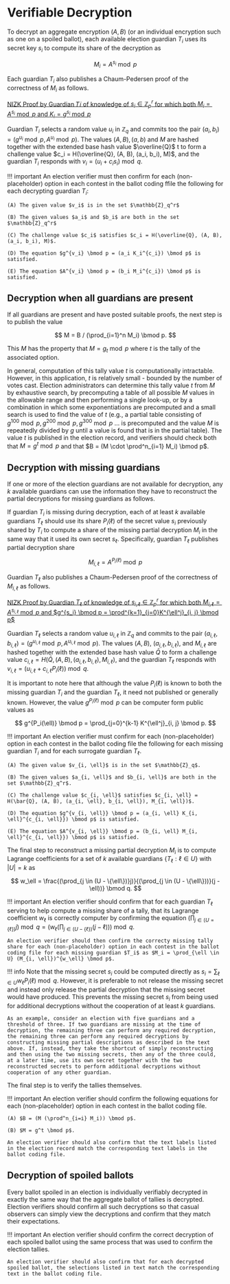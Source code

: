 # Verifiable Decryption

To decrypt an aggregate encryption $(A, B)$ (or an individual encryption such as one on a spoiled ballot), each available election guardian $T_i$ uses its secret key $s_i$ to compute its share of the decryption as

$$
M_i = A^{s_i} \bmod p
$$

Each guardian $T_i$ also publishes a Chaum-Pedersen proof of the correctness of $M_i$ as follows.

<u>NIZK Proof by Guardian 𝑇𝑖 of knowledge of $s_i \in \mathbb{Z}^r_p$ for which both $M_i = A^{s_i} \bmod p$ and $K_i = g^{s_i} \bmod p$ </u>

Guardian $T_i$ selects a random value $u_i$ in $\mathbb{Z}_q$ and commits too the pair $(a_i, b_i) = (g^{u_i} \bmod p, A^{u_i} \bmod p)$. The values $(A, B), (a, b)$ and $M$ are hashed together with the extended base hash value $\overline{Q}$ t
to form a challenge value $c_i = H(\overline{Q}, (A, B), (a_i, b_i), M)$, and the guardian $T_i$ responds with $v_i = (u_i + c_i s_i) \bmod q$.

!!! important
    An election verifier must then confirm for each (non-placeholder) option in each contest in the ballot coding ffile the following for each decrypting guardian $T_i$:

    (A) The given value $v_i$ is in the set $\mathbb{Z}_q^r$

    (B) The given values $a_i$ and $b_i$ are both in the set $\mathbb{Z}_q^r$

    (C) The challenge value $c_i$ satisfies $c_i = H(\overline{Q}, (A, B), (a_i, b_i), M)$.

    (D) The equation $g^{v_i} \bmod p = (a_i K_i^{c_i}) \bmod p$ is satisfied.

    (E) The equation $A^{v_i} \bmod p = (b_i M_i^{c_i}) \bmod p$ is satisfied.

## Decryption when all guardians are present
If all guardians are present and have posted suitable proofs, the next step is to publish the
value

$$
M = B / (\prod_{i=1}^n M_i) \bmod p.
$$

This $M$ has the property that $M = g_t \bmod p$ where $t$ is the tally of the associated option.

In general, computation of this tally value $t$ is computationally intractable. However, in this application, $t$ is relatively small - bounded by the number of votes cast. Election administrators can determine this tally value $t$ from $M$ by exhaustive search, by precomputing a table of all possible $M$ values in the allowable range and then performing a single look-up, or by a combination in which some exponentiations are precomputed and a small search is used to find the value of $t$ (e.g., a partial table consisting of $g^{100} \bmod p, g^{200} \bmod p, g^{300} \bmod p$ … is precomputed and the value $M$ is repeatedly divided by $g$ until a value is found that is in the partial table). The value $t$ is published in the election record, and verifiers  should check both that $M = g^t \bmod p$ and that $B = (M \cdot \prod^n_{i=1} M_i) \bmod p$.

## Decryption with missing guardians
If one or more of the election guardians are not available for decryption, any $k$ available
guardians can use the information they have to reconstruct the partial decryptions for missing
guardians as follows.

If guardian $T_i$ is missing during decryption, each of at least $k$ available guardians $T_\ell$ should use its share $P_i(\ell)$ of the secret value $s_i$ previously shared by $T_i$ to compute a share of the missing partial decryption $M_i$ in the same way that it used its own secret $s_\ell$. Specifically, guardian $T_\ell$ publishes partial decryption share

$$
M_{i, \ell} = A^{P_i(\ell)} \bmod p
$$

Guardian $T_\ell$ also publishes a Chaum-Pedersen proof of the correctness of $M_{i, \ell}$ as follows.

<u>NIZK Proof by Guardian $T_\ell$ of knowledge of $s_{i, \ell} \in \mathbb{Z}^r_p$ for which both $M_{i, \ell} = A^{s_{i, \ell}} \bmod p$ and $g^{s_i} \bmod p = \prod^{k=1}_{j=0}K^{\ell^j}_{i, j} \bmod p$</u>

Guardian $T_\ell$ selects a random value $u_{i, \ell}$ in $\mathbb{Z}_q$ and commits to the pair $(a_{i, \ell}, b_{i, \ell}) = (g^{u_{i, \ell}} \bmod p, A^{u_{i, \ell}} \bmod p)$. The values $(A, B)$, $(a_{i, \ell}, b_{i, \ell})$, and $M_{i, \ell}$ are hashed together with the extended base hash value $\bar{Q}$ to form a challenge value $c_{i, \ell} = H(\bar{Q}, (A, B), (a_{i, \ell}, b_{i, \ell}), M_{i, \ell})$, and the guardian $T_\ell$ responds with $v_{i, \ell} = (u_{i, \ell} + c_{i, \ell} P_i(\ell)) \bmod q$.

It is important to note here that although the value $P_i(\ell)$ is known to both the missing guardian $T_i$ and the guardian $T_\ell$, it need not published or generally known. However, the value $g^{P_i(\ell)} \bmod p$ can be computer form public values as

$$
g^{P_i(\ell)} \bmod p = \prod_{j=0}^{k-1} K^{\ell^j}_{i, j} \bmod p.
$$

!!! important
    An election verifier must confirm for each (non-placeholder) option in each contest in the ballot coding file the following for each missing guardian $T_i$ and for each surrogate guardian $T_\ell$.

    (A) The given value $v_{i, \ell}$ is in the set $\mathbb{Z}_q$.

    (B) The given values $a_{i, \ell}$ and $b_{i, \ell}$ are both in the set $\mathbb{Z}_q^r$.

    (C) The challenge value $c_{i, \ell}$ satisfies $c_{i, \ell} = H(\bar{Q}, (A, B), (a_{i, \ell}, b_{i, \ell}), M_{i, \ell})$.

    (D) The equation $g^{v_{i, \ell}} \bmod p = (a_{i, \ell} K_{i, \ell}^{c_{i, \ell}}) \bmod p$ is satisfied.

    (E) The equation $A^{v_{i, \ell}} \bmod p = (b_{i, \ell} M_{i, \ell}^{c_{i, \ell}}) \bmod p$ is satisfied.

The final step to reconstruct a missing partial decryption $M_i$ is to compute Lagrange coefficients for a set of $k$ available guardians $\{ T_\ell:\ell \in U \}$ with $|U| = k$ as

$$
w_\ell = \frac{(\prod_{j \in (U - \{\ell\})}j)}{(\prod_{j \in (U - \{\ell\}))}(j - \ell))} \bmod q.
$$

!!! important
    An election verifier should confirm that for each guardian $T_\ell$ serving to help compute a missing share of a tally, that its Lagrange coefficient $w_\ell$ is correctly computer by confirming the equation $(\prod_{j\in(U = \{\ell\})} j) \bmod q = (w_\ell (\prod_{j \in (U - \{\ell\})} (j-\ell))) \bmod q$.

    An election verifier should then confirm the correcty missing tally share for each (non-placeholder) option in each contest in the ballot coding file for each missing guardian $T_i$ as $M_i = \prod_{\ell \in U} (M_{i, \ell})^{w_\ell} \bmod p$.

!!! info
    Note that the missing secret $s_i$ could be computed directly as $s_i = \sum_{\ell \in U}w_\ell P_i(\ell) \bmod q$. However, it is preferable to not release the missing secret and instead only release the partial decryption that the missing secret would have produced. This prevents the missing secret $s_i$ from being used for additional decryptions without the cooperation of at least $k$ guardians.

    As an example, consider an election with five guardians and a threshold of three. If two guardians are missing at the time of decryption, the remaining three can perform any required decryption, the remaining three can perform any required decryptions by constructing missing partial descriptions as described in the text above. If, instead, they take the shortcut of simply reconstructing and then using the two missing secrets, then any of the three could, at a later time, use its own secret together with the two reconstructed secrets to perform additional decryptions without cooperation of any other guardian.

The final step is to verify the tallies themselves.

!!! important
    An election verifier should confirm the following equations for each (non-placeholder) option in each contest in the ballot coding file.

    (A) $B = (M (\prod^n_{i=i} M_i)) \bmod p$.
    
    (B) $M = g^t \bmod p$.

    An election verifier should also confirm that the text labels listed in the election record match the corresponding text labels in the ballot coding file.

## Decryption of spoiled ballots
Every ballot spoiled in an election is individually verifiably decrypted in exactly the same way that the aggregate ballot of tallies is decrypted. Election verifiers should confirm all such decryptions so that casual observers can simply view the decryptions and confirm that they match their expectations.

!!! important
    An election verifier should confirm the correct decryption of each spoiled ballot using the same process that was used to confirm the election tallies.

    An election verifier should also confirm that for each decrypted spoiled ballot, the selections listed in text match the corresponding text in the ballot coding file.